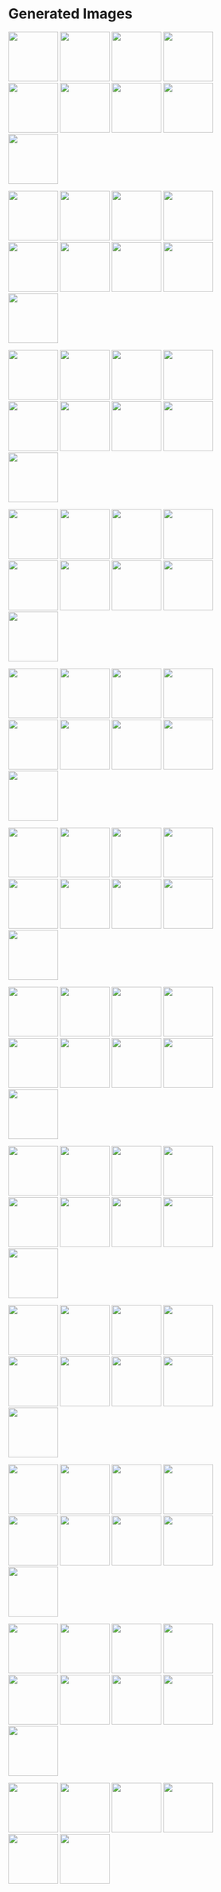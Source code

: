 # Generated Images



<img src="2025_09_02_01.webp" width="100"/> <img src="2025_09_02_02.webp" width="100"/> <img src="2025_09_02_03.webp" width="100"/> <img src="2025_09_02_04.webp" width="100"/> <img src="2025_09_02_05.webp" width="100"/> <img src="2025_09_02_06.webp" width="100"/> <img src="2025_09_02_07.webp" width="100"/> <img src="2025_09_02_08.webp" width="100"/> <img src="2025_09_02_09.webp" width="100"/>

<img src="2025_09_02_10.webp" width="100"/> <img src="2025_09_02_100.webp" width="100"/> <img src="2025_09_02_101.webp" width="100"/> <img src="2025_09_02_102.webp" width="100"/> <img src="2025_09_02_103.webp" width="100"/> <img src="2025_09_02_104.webp" width="100"/> <img src="2025_09_02_105.webp" width="100"/> <img src="2025_09_02_11.webp" width="100"/> <img src="2025_09_02_12.webp" width="100"/>

<img src="2025_09_02_13.webp" width="100"/> <img src="2025_09_02_14.webp" width="100"/> <img src="2025_09_02_15.webp" width="100"/> <img src="2025_09_02_16.webp" width="100"/> <img src="2025_09_02_17.webp" width="100"/> <img src="2025_09_02_18.webp" width="100"/> <img src="2025_09_02_19.webp" width="100"/> <img src="2025_09_02_20.webp" width="100"/> <img src="2025_09_02_21.webp" width="100"/>

<img src="2025_09_02_22.webp" width="100"/> <img src="2025_09_02_23.webp" width="100"/> <img src="2025_09_02_24.webp" width="100"/> <img src="2025_09_02_25.webp" width="100"/> <img src="2025_09_02_26.webp" width="100"/> <img src="2025_09_02_27.webp" width="100"/> <img src="2025_09_02_28.webp" width="100"/> <img src="2025_09_02_29.webp" width="100"/> <img src="2025_09_02_30.webp" width="100"/>

<img src="2025_09_02_31.webp" width="100"/> <img src="2025_09_02_32.webp" width="100"/> <img src="2025_09_02_33.webp" width="100"/> <img src="2025_09_02_34.webp" width="100"/> <img src="2025_09_02_35.webp" width="100"/> <img src="2025_09_02_36.webp" width="100"/> <img src="2025_09_02_37.webp" width="100"/> <img src="2025_09_02_38.webp" width="100"/> <img src="2025_09_02_39.webp" width="100"/>

<img src="2025_09_02_40.webp" width="100"/> <img src="2025_09_02_41.webp" width="100"/> <img src="2025_09_02_42.webp" width="100"/> <img src="2025_09_02_43.webp" width="100"/> <img src="2025_09_02_44.webp" width="100"/> <img src="2025_09_02_45.webp" width="100"/> <img src="2025_09_02_46.webp" width="100"/> <img src="2025_09_02_47.webp" width="100"/> <img src="2025_09_02_48.webp" width="100"/>

<img src="2025_09_02_49.webp" width="100"/> <img src="2025_09_02_50.webp" width="100"/> <img src="2025_09_02_51.webp" width="100"/> <img src="2025_09_02_52.webp" width="100"/> <img src="2025_09_02_53.webp" width="100"/> <img src="2025_09_02_54.webp" width="100"/> <img src="2025_09_02_55.webp" width="100"/> <img src="2025_09_02_56.webp" width="100"/> <img src="2025_09_02_57.webp" width="100"/>

<img src="2025_09_02_58.webp" width="100"/> <img src="2025_09_02_59.webp" width="100"/> <img src="2025_09_02_60.webp" width="100"/> <img src="2025_09_02_61.webp" width="100"/> <img src="2025_09_02_62.webp" width="100"/> <img src="2025_09_02_63.webp" width="100"/> <img src="2025_09_02_64.webp" width="100"/> <img src="2025_09_02_65.webp" width="100"/> <img src="2025_09_02_66.webp" width="100"/>

<img src="2025_09_02_67.webp" width="100"/> <img src="2025_09_02_68.webp" width="100"/> <img src="2025_09_02_69.webp" width="100"/> <img src="2025_09_02_70.webp" width="100"/> <img src="2025_09_02_71.webp" width="100"/> <img src="2025_09_02_72.webp" width="100"/> <img src="2025_09_02_73.webp" width="100"/> <img src="2025_09_02_74.webp" width="100"/> <img src="2025_09_02_75.webp" width="100"/>

<img src="2025_09_02_76.webp" width="100"/> <img src="2025_09_02_77.webp" width="100"/> <img src="2025_09_02_78.webp" width="100"/> <img src="2025_09_02_79.webp" width="100"/> <img src="2025_09_02_80.webp" width="100"/> <img src="2025_09_02_81.webp" width="100"/> <img src="2025_09_02_82.webp" width="100"/> <img src="2025_09_02_83.webp" width="100"/> <img src="2025_09_02_84.webp" width="100"/>

<img src="2025_09_02_85.webp" width="100"/> <img src="2025_09_02_86.webp" width="100"/> <img src="2025_09_02_87.webp" width="100"/> <img src="2025_09_02_88.webp" width="100"/> <img src="2025_09_02_89.webp" width="100"/> <img src="2025_09_02_90.webp" width="100"/> <img src="2025_09_02_91.webp" width="100"/> <img src="2025_09_02_92.webp" width="100"/> <img src="2025_09_02_93.webp" width="100"/>

<img src="2025_09_02_94.webp" width="100"/> <img src="2025_09_02_95.webp" width="100"/> <img src="2025_09_02_96.webp" width="100"/> <img src="2025_09_02_97.webp" width="100"/> <img src="2025_09_02_98.webp" width="100"/> <img src="2025_09_02_99.webp" width="100"/>